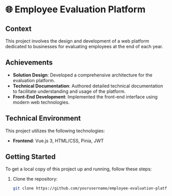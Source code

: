 # 🌐 Employee Evaluation Platform

## Context
This project involves the design and development of a web platform dedicated to businesses for evaluating employees at the end of each year.

## Achievements
- **Solution Design**: Developed a comprehensive architecture for the evaluation platform.
- **Technical Documentation**: Authored detailed technical documentation to facilitate understanding and usage of the platform.
- **Front-End Development**: Implemented the front-end interface using modern web technologies.

## Technical Environment
This project utilizes the following technologies:
- **Frontend**: Vue.js 3, HTML/CSS, Pinia, JWT

## Getting Started
To get a local copy of this project up and running, follow these steps:

1. Clone the repository:
   ```bash
   git clone https://github.com/yourusername/employee-evaluation-platform.git
